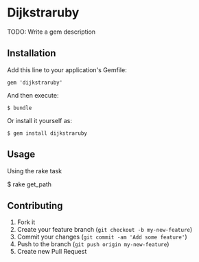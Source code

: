 # Dijkstraruby

TODO: Write a gem description

## Installation

Add this line to your application's Gemfile:

    gem 'dijkstraruby'

And then execute:

    $ bundle

Or install it yourself as:

    $ gem install dijkstraruby

## Usage

Using the rake task

   $ rake get_path   

## Contributing

1. Fork it
2. Create your feature branch (`git checkout -b my-new-feature`)
3. Commit your changes (`git commit -am 'Add some feature'`)
4. Push to the branch (`git push origin my-new-feature`)
5. Create new Pull Request
